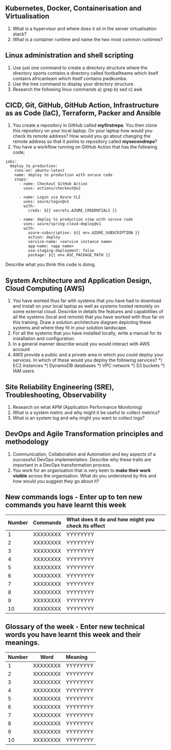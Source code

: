 ## Kubernetes, Docker, Containerisation and Virtualisation

1. What is a hypervisor and where does it sit in the server virtualisation stack?
2. What is a container runtime and name the two most common runtimes?

## Linux administration and shell scripting
1. Use just one command to create a directory structure where the directory sports contains a directory called footballteams which itself contains africanteam which itself contains pwdkumba.
2. Use the tree command to display your directory structure.
3. Research the following linux commands
    a) grep
    b) sed
    c) awk
    
            
## CICD, Git, GitHub, GitHub Action, Infrastructure as as Code (IaC), Terraform, Packer and Ansible
1. You create a repository in GitHub called <b>myfirstrepo</b>. You then clone this repository on your local laptop. On your laptop how would you check its remote address? How would you go about changing the remote address so that it points to repository called <b>mysecondrepo</b>?
2. You have a workflow running on GitHub Action that has the following code;
```
jobs:
  deploy_to_production:
    runs-on: ubuntu-latest
    name: deploy to production with soruce code
    steps:
      - name: Checkout GitHub Action
        uses: actions/checkout@v2

      - name: Login via Azure CLI
        uses: azure/login@v1
        with:
          creds: ${{ secrets.AZURE_CREDENTIALS }}

      - name: deploy to production step with soruce code
        uses: azure/spring-cloud-deploy@v1
        with:
          azure-subscription: ${{ env.AZURE_SUBSCRIPTION }}
          action: deploy
          service-name: <service instance name>
          app-name: <app name>
          use-staging-deployment: false
          package: ${{ env.ASC_PACKAGE_PATH }}
```
Describe what you think this code is doing.



## System Architecture and Application Design, Cloud Computing (AWS)
1. You have worked thus far with systems that you have had to download and install on your local laptop as well as systems hosted remotely on some external cloud. Describe in details the features and capabilities of all the systems (local and remote) that you have worked with thus far on this training. Draw a solution architecture diagram depicting these systems and where they fit in your solution landscape.
2. For all the systems that you have installed locally, write a manual for its installation and configuration.
3. In a general manner describe would you would interact with AWS account
4. AWS provide a public and a private area in which you could deploy your services. In which of these would you deploy the following services?
    *) EC2 instances
    *) DynamoDB databases
    *) VPC network
    *) S3 buckets
    *) IAM users


## Site Reliability Engineering (SRE), Troubleshooting, Observability

1. Research on what APM (Application Performance Monitoring)
2. What is a system metric and why might it be useful to collect metrics?
3. What is an system log and why might you want to collect logs?


## DevOps and Agile Transformation principles and methodology

1. Communication, Collaboration and Automation and key aspects of a successful DevOps implementation. Describe why these traits are important in a DevOps transformation process.
2. You work for an organisation that is very keen to <b> make their work visible</b> across the organisation. What do you understand by this and how would you suggest they go about it?


## New commands logs - Enter up to ten new commands you have learnt this week

| Number      | Commands | What does it do and how might you check its effect     |
| :---        |    :----:   | :---  |
| 1  | XXXXXXXX       | YYYYYYYY   |
| 2  | XXXXXXXX       | YYYYYYYY   |
| 3  | XXXXXXXX       | YYYYYYYY   |
| 4  | XXXXXXXX       | YYYYYYYY   |
| 5  | XXXXXXXX       | YYYYYYYY   |
| 6  | XXXXXXXX       | YYYYYYYY   |
| 7  | XXXXXXXX       | YYYYYYYY   |
| 8  | XXXXXXXX       | YYYYYYYY   |
| 9  | XXXXXXXX       | YYYYYYYY   |
| 10 | XXXXXXXX       | YYYYYYYY   |

## Glossary of the week - Enter new technical words you have learnt this week and their meanings.

| Number   | Word | Meaning     |
| :---     | :----:   |  :---  |
| 1  | XXXXXXXX       | YYYYYYYY   |
| 2  | XXXXXXXX       | YYYYYYYY   |
| 3  | XXXXXXXX       | YYYYYYYY   |
| 4  | XXXXXXXX       | YYYYYYYY   |
| 5  | XXXXXXXX       | YYYYYYYY   |
| 6  | XXXXXXXX       | YYYYYYYY   |
| 7  | XXXXXXXX       | YYYYYYYY   |
| 8  | XXXXXXXX       | YYYYYYYY   |
| 9  | XXXXXXXX       | YYYYYYYY   |
| 10 | XXXXXXXX       | YYYYYYYY   |

